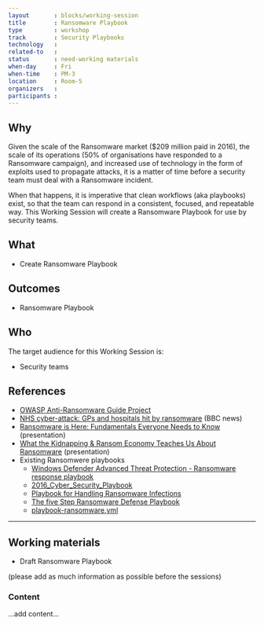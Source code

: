 ```yaml
---
layout       : blocks/working-session
title        : Ransomware Playbook
type         : workshop
track        : Security Playbooks
technology   :
related-to   :
status       : need-working materials
when-day     : Fri
when-time    : PM-3
location     : Room-5
organizers   :
participants :
---
```


## Why

Given the scale of the Ransomware market ($209 million paid in 2016), the scale of its operations (50% of organisations have responded to a Ransomware campaign), and increased use of technology in the form of exploits used to propagate attacks, it is a matter of time before a security team must deal with a Ransomware incident.

When that happens, it is imperative that clean workflows (aka playbooks) exist, so that the team can respond in a consistent, focused, and repeatable way. This Working Session will create a Ransomware Playbook for use by security teams.

## What

 - Create Ransomware Playbook
 
## Outcomes

- Ransomware Playbook

## Who

The target audience for this Working Session is:

 - Security teams

## References
 - [OWASP Anti-Ransomware Guide Project](https://www.owasp.org/index.php/OWASP_Anti-Ransomware_Guide_Project)
 - [NHS cyber-attack: GPs and hospitals hit by ransomware](http://www.bbc.co.uk/news/health-39899646) (BBC news)
 - [Ransomware is Here: Fundamentals Everyone Needs to Know](https://www.slideshare.net/jeremiahgrossman/ransomware-is-here-fundamentals-everyone-needs-to-know) (presentation)
 - [What the Kidnapping & Ransom Economy Teaches Us About Ransomware](https://www.slideshare.net/jeremiahgrossman/what-the-kidnapping-ransom-economy-teaches-us-about-ransomware-75940725) (presentation)
 - Existing Ransomwere playbooks
   - [Windows Defender Advanced Threat Protection - Ransomware response playbook](https://www.microsoft.com/en-us/download/details.aspx?id=55090)
   - [2016_Cyber_Security_Playbook](http://www.nmtelehealth.org/_literature_159422/2016_Cyber_Security_Playbook)
   - [Playbook for Handling Ransomware Infections](https://www.demisto.com/playbook-for-handling-ransomware-infections/)
   - [The five Step Ransomware Defense Playbook](https://itspmagazine.com/from-the-newsroom/the-five-step-ransomware-defense-playbook)
   - [playbook-ransomware.yml](https://github.com/demisto/content/blob/master/Playbooks/playbook-ransomware.yml)
   
  --- 

## Working materials

- Draft Ransomware Playbook

(please add as much information as possible before the sessions)

### Content

...add content...

